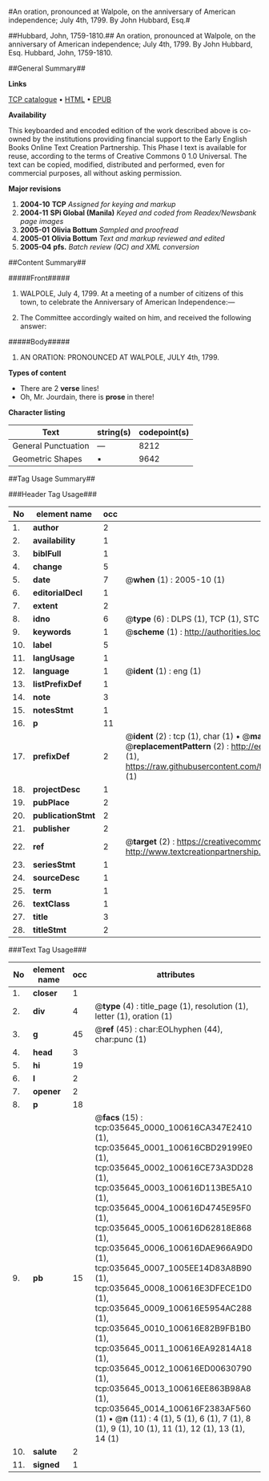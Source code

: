 #An oration, pronounced at Walpole, on the anniversary of American independence; July 4th, 1799. By John Hubbard, Esq.#

##Hubbard, John, 1759-1810.##
An oration, pronounced at Walpole, on the anniversary of American independence; July 4th, 1799. By John Hubbard, Esq.
Hubbard, John, 1759-1810.

##General Summary##

**Links**

[TCP catalogue](http://www.ota.ox.ac.uk/tcp/)  • 
[HTML](http://tei.it.ox.ac.uk/tcp/Texts-HTML/free/N26/N26785.html)  • 
[EPUB](http://tei.it.ox.ac.uk/tcp/Texts-EPUB/free/N26/N26785.epub)

**Availability**

This keyboarded and encoded edition of the
	       work described above is co-owned by the institutions
	       providing financial support to the Early English Books
	       Online Text Creation Partnership. This Phase I text is
	       available for reuse, according to the terms of Creative
	       Commons 0 1.0 Universal. The text can be copied,
	       modified, distributed and performed, even for
	       commercial purposes, all without asking permission.

**Major revisions**

1. __2004-10__ __TCP__ *Assigned for keying and markup*
1. __2004-11__ __SPi Global (Manila)__ *Keyed and coded from Readex/Newsbank page images*
1. __2005-01__ __Olivia Bottum__ *Sampled and proofread*
1. __2005-01__ __Olivia Bottum__ *Text and markup reviewed and edited*
1. __2005-04__ __pfs.__ *Batch review (QC) and XML conversion*

##Content Summary##

#####Front#####

1. WALPOLE, July 4, 1799. At a meeting of a number of citizens of this town, to celebrate the Anniversary of American Independence:—

1. The Committee accordingly waited on him, and received the following answer:

#####Body#####

1. AN ORATION: PRONOUNCED AT WALPOLE, JULY 4th, 1799.

**Types of content**

  * There are 2 **verse** lines!
  * Oh, Mr. Jourdain, there is **prose** in there!

**Character listing**


|Text|string(s)|codepoint(s)|
|---|---|---|
|General Punctuation|—|8212|
|Geometric Shapes|▪|9642|

##Tag Usage Summary##

###Header Tag Usage###

|No|element name|occ|attributes|
|---|---|---|---|
|1.|__author__|2||
|2.|__availability__|1||
|3.|__biblFull__|1||
|4.|__change__|5||
|5.|__date__|7| @__when__ (1) : 2005-10 (1)|
|6.|__editorialDecl__|1||
|7.|__extent__|2||
|8.|__idno__|6| @__type__ (6) : DLPS (1), TCP (1), STC (1), NOTIS (1), IMAGE-SET (1), EVANS-CITATION (1)|
|9.|__keywords__|1| @__scheme__ (1) : http://authorities.loc.gov/ (1)|
|10.|__label__|5||
|11.|__langUsage__|1||
|12.|__language__|1| @__ident__ (1) : eng (1)|
|13.|__listPrefixDef__|1||
|14.|__note__|3||
|15.|__notesStmt__|1||
|16.|__p__|11||
|17.|__prefixDef__|2| @__ident__ (2) : tcp (1), char (1)  •  @__matchPattern__ (2) : ([0-9\-]+):([0-9IVX]+) (1), (.+) (1)  •  @__replacementPattern__ (2) : http://eebo.chadwyck.com/downloadtiff?vid=$1&page=$2 (1), https://raw.githubusercontent.com/textcreationpartnership/Texts/master/tcpchars.xml#$1 (1)|
|18.|__projectDesc__|1||
|19.|__pubPlace__|2||
|20.|__publicationStmt__|2||
|21.|__publisher__|2||
|22.|__ref__|2| @__target__ (2) : https://creativecommons.org/publicdomain/zero/1.0/ (1), http://www.textcreationpartnership.org/docs/. (1)|
|23.|__seriesStmt__|1||
|24.|__sourceDesc__|1||
|25.|__term__|1||
|26.|__textClass__|1||
|27.|__title__|3||
|28.|__titleStmt__|2||


###Text Tag Usage###

|No|element name|occ|attributes|
|---|---|---|---|
|1.|__closer__|1||
|2.|__div__|4| @__type__ (4) : title_page (1), resolution (1), letter (1), oration (1)|
|3.|__g__|45| @__ref__ (45) : char:EOLhyphen (44), char:punc (1)|
|4.|__head__|3||
|5.|__hi__|19||
|6.|__l__|2||
|7.|__opener__|2||
|8.|__p__|18||
|9.|__pb__|15| @__facs__ (15) : tcp:035645_0000_100616CA347E2410 (1), tcp:035645_0001_100616CBD29199E0 (1), tcp:035645_0002_100616CE73A3DD28 (1), tcp:035645_0003_100616D113BE5A10 (1), tcp:035645_0004_100616D4745E95F0 (1), tcp:035645_0005_100616D62818E868 (1), tcp:035645_0006_100616DAE966A9D0 (1), tcp:035645_0007_1005EE14D83A8B90 (1), tcp:035645_0008_100616E3DFECE1D0 (1), tcp:035645_0009_100616E5954AC288 (1), tcp:035645_0010_100616E82B9FB1B0 (1), tcp:035645_0011_100616EA92814A18 (1), tcp:035645_0012_100616ED00630790 (1), tcp:035645_0013_100616EE863B98A8 (1), tcp:035645_0014_100616F2383AF560 (1)  •  @__n__ (11) : 4 (1), 5 (1), 6 (1), 7 (1), 8 (1), 9 (1), 10 (1), 11 (1), 12 (1), 13 (1), 14 (1)|
|10.|__salute__|2||
|11.|__signed__|1||
